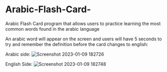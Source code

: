 # Arabic-Flash-Card-

Arabic Flash Card program that allows users to practice learning the most common words found in the arabic language 

An arabic word will appear on the screen and users will have 5 seconds to try and remember the definition before the card changes to english: 

Arabic side: 
![Screenshot 2023-01-09 182726](https://user-images.githubusercontent.com/122187705/211428694-ea9de1e6-c576-4188-bbf8-e6071202ec76.png)

English Side: 
![Screenshot 2023-01-09 182748](https://user-images.githubusercontent.com/122187705/211428720-7220d8a3-688c-47b0-90bc-293a95cab2d2.png)
